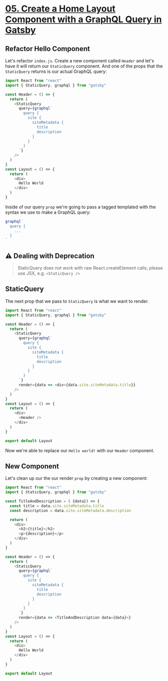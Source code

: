 # [05. Create a Home Layout Component with a GraphQL Query in Gatsby](https://egghead.io/lessons/gatsby-create-a-home-layout-component-with-a-graphql-query-in-gatsby)

## Refactor Hello Component

Let's refactor `index.js`. Create a new component called `Header` and let's have it will return our `StaticQuery` component. And one of the props that the `StaticQuery` returns is our actual GraphQL query:

```js
import React from "react"
import { StaticQuery, graphql } from "gatsby"

const Header = () => {
  return (
    <StaticQuery 
      query={graphql`
        query {
          site {
            siteMetadata {
              title
              description
            }
          }
        }
      `}
    />
  )
}
const Layout = () => {
  return (
    <div>
      Hello World
    </div>
  )
}
```

Inside of our query `prop` we're going to pass a tagged templated with the syntax we use to make a GraphQL query:

```js
graphql`
  query {
    ...
  }
`
```

## ⚠️ Dealing with Deprecation

> StaticQuery does not work with raw React.createElement calls; please use JSX, e.g. `<StaticQuery />`

## StaticQuery

The next prop that we pass to `StaticQuery` is what we want to render.

```js
import React from "react"
import { StaticQuery, graphql } from "gatsby"

const Header = () => {
  return (
    <StaticQuery 
      query={graphql`
        query {
          site {
            siteMetadata {
              title
              description
            }
          }
        }
      `}
      render={data => <div>{data.site.siteMetadata.title}}
    />
  )
}
const Layout = () => {
  return (
    <div>
      <Header />
    </div>
  )
}

export default Layout
```


Now we're able to replace our `Hello world!` with our `Header` component.

## New Component

Let's clean up our the our render `prop` by creating a new component:

```js
import React from "react"
import { StaticQuery, graphql } from "gatsby"

const TitleAndDescription = ( {data}) => {
  const title = data.site.siteMetadata.title
  const description = data.site.siteMetadata.description

  return (
    <div>
      <h2>{title}</h2>
      <p>{description}</p>
    </div>
  )
}

const Header = () => {
  return (
    <StaticQuery 
      query={graphql`
        query {
          site {
            siteMetadata {
              title
              description
            }
          }
        }
      `}
      render={data => <TitleAndDescription data={data}>}
    />
  )
}
const Layout = () => {
  return (
    <div>
      Hello World
    </div>
  )
}

export default Layout
```

